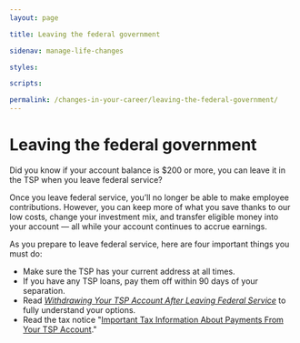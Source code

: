 ```yaml
---
layout: page

title: Leaving the federal government

sidenav: manage-life-changes

styles:

scripts:

permalink: /changes-in-your-career/leaving-the-federal-government/
---
```


# Leaving the federal government

Did you know if your account balance is $200 or more, you can leave it in the TSP when you leave federal service?

Once you leave federal service, you’ll no longer be able to make employee contributions. However, you can keep more of what you save thanks to our low costs, change your investment mix, and transfer eligible money into your account — all while your account continues to accrue earnings.

As you prepare to leave federal service, here are four important things you must do:

- Make sure the TSP has your current address at all times.
- If you have any TSP loans, pay them off within 90 days of your separation.
- Read _[Withdrawing Your TSP Account After Leaving Federal Service](javascript:void(0))_ to fully understand your options.
- Read the tax notice "[Important Tax Information About Payments From Your TSP Account](javascript:void(0))."

<!-- CONTENT END -->
